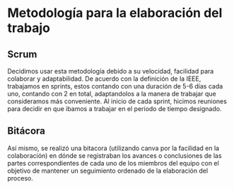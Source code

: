 # Metodología para la elaboración del trabajo
## Scrum
Decidimos usar esta metodología debido a su velocidad, facilidad para colaborar y adaptabilidad. De acuerdo con la definición de la IEEE, trabajamos en sprints, estos contando con una duración de 5-6 días cada uno, contando con 2 en total, adaptandolos a la manera de trabajar que consideramos más conveniente. Al inicio de cada sprint, hicimos reuniones para decidir en que ibamos a trabajar en el periodo de tiempo designado.
## Bitácora
Así mismo, se realizó una bitacora (utilizando canva por la facilidad en la colaboración) en dónde se registraban los avances o conclusiones de las partes correspondientes de cada uno de los miembros del equipo con el objetivo de mantener un seguimiento ordenado de la elaboración del proceso.
